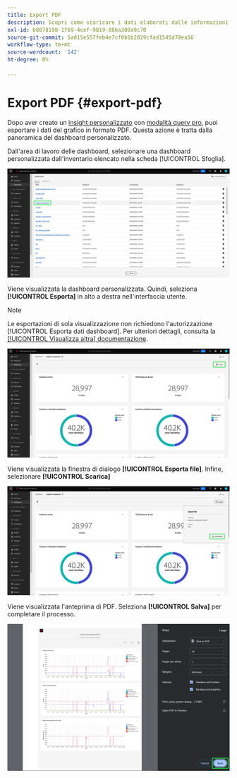 ```yaml
---
title: Export PDF
description: Scopri come scaricare i dati elaborati dalle informazioni personalizzate sul dashboard in formato PDF.
exl-id: b8878198-1f69-4cef-9819-886a309a9c70
source-git-commit: 5ad15e557feb4e7cf0b1b2029cfad1545d78ea56
workflow-type: tm+mt
source-wordcount: '142'
ht-degree: 0%

---
```


# Export PDF {#export-pdf}

Dopo aver creato un [insight personalizzato](./overview.md) con [modalità query pro](./overview.md#query-pro-mode), puoi esportare i dati del grafico in formato PDF. Questa azione è tratta dalla panoramica del dashboard personalizzato.

Dall&#39;area di lavoro delle dashboard, selezionare una dashboard personalizzata dall&#39;inventario elencato nella scheda [!UICONTROL Sfoglia].

![Inventario dashboard con voce dashboard personalizzata evidenziata.](../images/sql-insights-query-pro-mode/dashboard-inventory-audience.png)

Viene visualizzata la dashboard personalizzata. Quindi, seleziona **[!UICONTROL Esporta]** in alto a destra nell&#39;interfaccia utente.

>[!NOTE]
>
>Le esportazioni di sola visualizzazione non richiedono l&#39;autorizzazione [!UICONTROL Esporta dati dashboard]. Per ulteriori dettagli, consulta la [[!UICONTROL Visualizza altra] documentazione](./view-more.md#export).

![Dashboard personalizzato con Esportazione evidenziata.](../images/sql-insights-query-pro-mode/export.png)

Viene visualizzata la finestra di dialogo **[!UICONTROL Esporta file]**. Infine, selezionare **[!UICONTROL Scarica]**

![Finestra di dialogo Esporta file con download.](../images/sql-insights-query-pro-mode/export-dialog.png)

Viene visualizzata l&#39;anteprima di PDF. Seleziona **[!UICONTROL Salva]** per completare il processo.

![La finestra di dialogo di anteprima di stampa con Salva evidenziato.](../images/sql-insights-query-pro-mode/print-preview.png)
